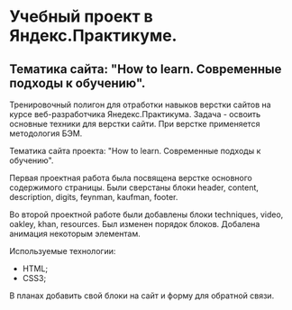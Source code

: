# Учебный проект в Яндекс.Практикуме.

## Тематика сайта: "How to learn. Современные подходы к обучению".

Тренировочный полигон для отработки навыков верстки сайтов на курсе веб-разработчика Янедекс.Практикума. Задача - освоить основные техники для верстки сайти. 
При верстке применяется методология БЭМ.

Тематика сайта проекта: "How to learn. Современные подходы к обучению".

Первая проектная работа была посвящена верстке основного содержимого страницы. Были сверстаны блоки header, content, description, digits, feynman, kaufman, footer.

Во второй проектной работе были добавлены блоки techniques, video, oakley, khan, resources. Был изменен порядок блоков. Добалена анимация некоторым элементам.

Используемые технологии:

- HTML;
- CSS3;

В планах добавить свой блоки на сайт и форму для обратной связи.
